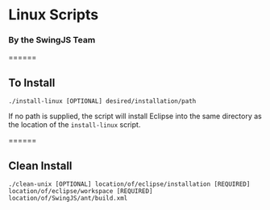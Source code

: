 # Linux Scripts
### By the SwingJS Team

======
## To Install

```
./install-linux [OPTIONAL] desired/installation/path
```

If no path is supplied, the script will install Eclipse into the same directory as the location of the `install-linux` script.

======
## Clean Install

```
./clean-unix [OPTIONAL] location/of/eclipse/installation [REQUIRED] location/of/eclipse/workspace [REQUIRED] location/of/SwingJS/ant/build.xml
```

